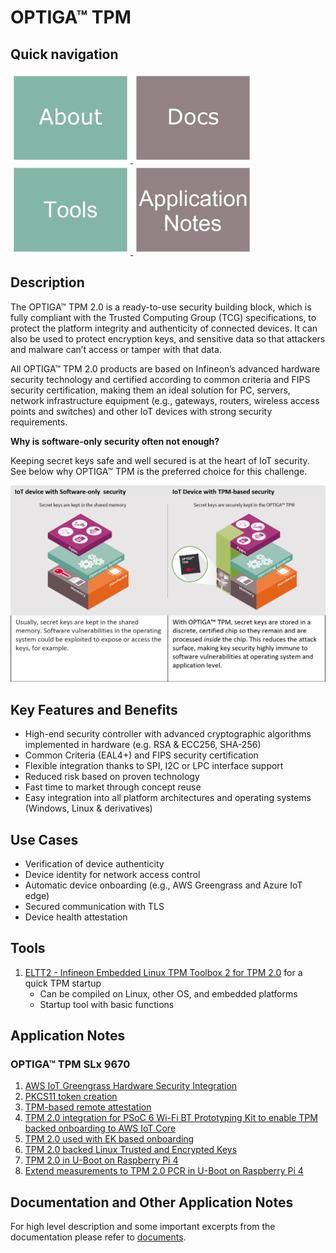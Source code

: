 # OPTIGA&trade; TPM

## Quick navigation

<a href="https://www.infineon.com/cms/en/product/security-smart-card-solutions/optiga-embedded-security-solutions/optiga-tpm">
    <img src="https://github.com/Infineon/optiga-tpm/blob/main/pictures/tile-about.jpg" width="192" height="144">
</a>
<a href="https://www.infineon.com/cms/en/product/security-smart-card-solutions/optiga-embedded-security-solutions/optiga-tpm/#!documents">
    <img src="https://github.com/Infineon/optiga-tpm/blob/main/pictures/tile-docs.jpg" width="192" height="144">
</a>
<a href="https://github.com/Infineon/optiga-tpm#tools">
    <img src="https://github.com/Infineon/optiga-tpm/blob/main/pictures/tile-tools.jpg" width="192" height="144">
</a>
<a href="https://github.com/Infineon/optiga-tpm#application-notes">
    <img src="https://github.com/Infineon/optiga-tpm/blob/main/pictures/tile-appnotes.jpg" width="192" height="144">
</a>

## Description

The OPTIGA™ TPM 2.0 is a ready-to-use security building block, which is fully compliant with the Trusted Computing Group (TCG) specifications, to protect the platform integrity and authenticity of connected devices. It can also be used to protect encryption keys, and sensitive data so that attackers and malware can’t access or tamper with that data.

All OPTIGA™ TPM 2.0 products are based on Infineon’s advanced hardware security technology and certified according to common criteria and FIPS security certification, making them an ideal solution for PC, servers, network infrastructure equipment (e.g., gateways, routers, wireless access points and switches) and other IoT devices with strong security requirements.

**Why is software-only security often not enough?**

Keeping secret keys safe and well secured is at the heart of IoT security. See below why OPTIGA™ TPM is the preferred choice for this challenge. 

<img src="https://github.com/Infineon/optiga-tpm/blob/develop-newlayout/pictures/summary.png">
 
## Key Features and Benefits

* High-end security controller with advanced cryptographic algorithms implemented in hardware (e.g. RSA & ECC256, SHA-256)
* Common Criteria (EAL4+) and FIPS security certification
* Flexible integration thanks to SPI, I2C or LPC interface support
* Reduced risk based on proven technology
* Fast time to market through concept reuse
* Easy integration into all platform architectures and operating systems (Windows, Linux & derivatives)

## Use Cases

* Verification of device authenticity
* Device identity for network access control
* Automatic device onboarding (e.g.,  AWS Greengrass and Azure IoT edge)
* Secured communication with TLS 
* Device health attestation

## Tools

1. [ELTT2 - Infineon Embedded Linux TPM Toolbox 2 for TPM 2.0](https://github.com/Infineon/eltt2) for a quick TPM startup 
    - Can be compiled on Linux, other OS, and embedded platforms
    - Startup tool with basic functions

## Application Notes

### OPTIGA™ TPM SLx 9670
1. [AWS IoT Greengrass Hardware Security Integration](https://github.com/Infineon/amazon-greengrass-hsi-optiga-tpm)
2. [PKCS11 token creation](https://github.com/Infineon/pkcs11-optiga-tpm)
3. [TPM-based remote attestation](https://github.com/Infineon/remote-attestation-optiga-tpm)
4. [TPM 2.0 integration for PSoC 6 Wi-Fi BT Prototyping Kit to enable TPM backed onboarding to AWS IoT Core](https://github.com/Infineon/psoc6-aws-iot-optiga-tpm)
5. [TPM 2.0 used with EK based onboarding](https://github.com/Infineon/ek-based-onboarding-optiga-tpm)
6. [TPM 2.0 backed Linux Trusted and Encrypted Keys](https://github.com/Infineon/linux-trusted-key-optiga-tpm)
7. [TPM 2.0 in U-Boot on Raspberry Pi 4](https://github.com/joholl/rpi4-uboot-tpm)
8. [Extend measurements to TPM 2.0 PCR in U-Boot on Raspberry Pi 4](https://github.com/wxleong/tpm2-uboot-rpi4)

## Documentation and Other Application Notes

For high level description and some important excerpts from the documentation please refer to [documents](https://www.infineon.com/cms/en/product/security-smart-card-solutions/optiga-embedded-security-solutions/optiga-tpm/?redirId=39899#!documents).
